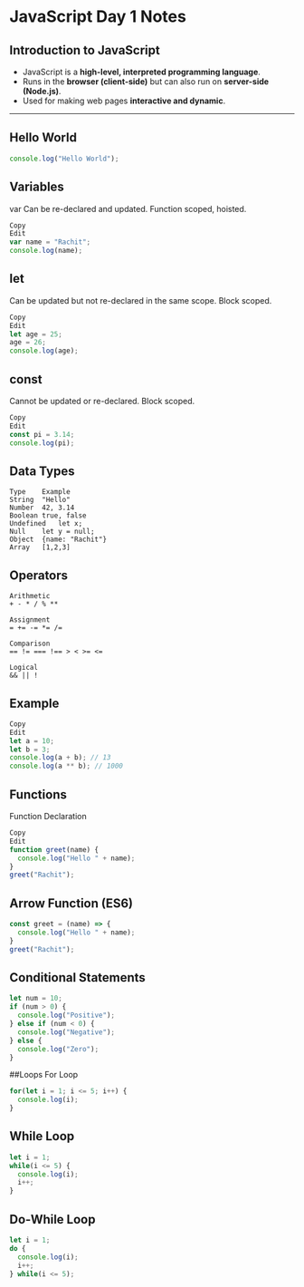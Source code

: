 #  JavaScript Day 1 Notes

##  **Introduction to JavaScript**
- JavaScript is a **high-level, interpreted programming language**.
- Runs in the **browser (client-side)** but can also run on **server-side (Node.js)**.
- Used for making web pages **interactive and dynamic**.

---

##  **Hello World**

```js
console.log("Hello World");
```
## Variables
var
Can be re-declared and updated.
Function scoped, hoisted.
```js
Copy
Edit
var name = "Rachit";
console.log(name);
```
## let
Can be updated but not re-declared in the same scope.
Block scoped.

```js
Copy
Edit
let age = 25;
age = 26;
console.log(age);
```
## const
Cannot be updated or re-declared.
Block scoped.
```js
Copy
Edit
const pi = 3.14;
console.log(pi);
```
## Data Types
```
Type	Example
String	"Hello"
Number	42, 3.14
Boolean	true, false
Undefined	let x;
Null	let y = null;
Object	{name: "Rachit"}
Array	[1,2,3]
```
## Operators
```
Arithmetic
+ - * / % **

Assignment
= += -= *= /=

Comparison
== != === !== > < >= <=

Logical
&& || !
```
## Example
```js
Copy
Edit
let a = 10;
let b = 3;
console.log(a + b); // 13
console.log(a ** b); // 1000
```
## Functions
Function Declaration
```js
Copy
Edit
function greet(name) {
  console.log("Hello " + name);
}
greet("Rachit");
```
## Arrow Function (ES6)
```js
const greet = (name) => {
  console.log("Hello " + name);
}
greet("Rachit");
```
## Conditional Statements
```js
let num = 10;
if (num > 0) {
  console.log("Positive");
} else if (num < 0) {
  console.log("Negative");
} else {
  console.log("Zero");
}
```
##Loops
For Loop
```js
for(let i = 1; i <= 5; i++) {
  console.log(i);
}
```
## While Loop
```js
let i = 1;
while(i <= 5) {
  console.log(i);
  i++;
}
```
## Do-While Loop
```js
let i = 1;
do {
  console.log(i);
  i++;
} while(i <= 5);
```